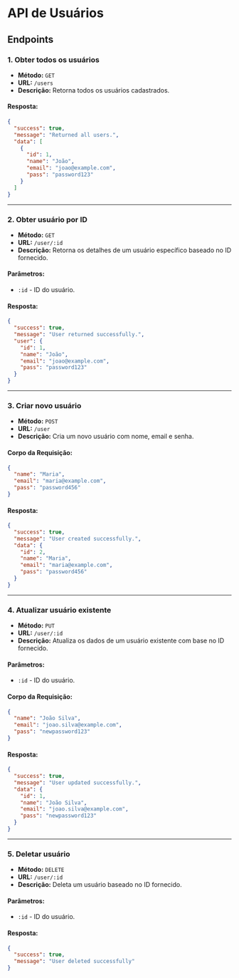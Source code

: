 
# API de Usuários

## Endpoints

### 1. Obter todos os usuários
- **Método:** `GET`  
- **URL:** `/users`  
- **Descrição:** Retorna todos os usuários cadastrados.

#### Resposta:
```json
{
  "success": true,
  "message": "Returned all users.",
  "data": [
    {
      "id": 1,
      "name": "João",
      "email": "joao@example.com",
      "pass": "password123"
    }
  ]
}
```

---

### 2. Obter usuário por ID
- **Método:** `GET`  
- **URL:** `/user/:id`  
- **Descrição:** Retorna os detalhes de um usuário específico baseado no ID fornecido.

#### Parâmetros:
- `:id` - ID do usuário.

#### Resposta:
```json
{
  "success": true,
  "message": "User returned successfully.",
  "user": {
    "id": 1,
    "name": "João",
    "email": "joao@example.com",
    "pass": "password123"
  }
}
```

---

### 3. Criar novo usuário
- **Método:** `POST`  
- **URL:** `/user`  
- **Descrição:** Cria um novo usuário com nome, email e senha.

#### Corpo da Requisição:
```json
{
  "name": "Maria",
  "email": "maria@example.com",
  "pass": "password456"
}
```

#### Resposta:
```json
{
  "success": true,
  "message": "User created successfully.",
  "data": {
    "id": 2,
    "name": "Maria",
    "email": "maria@example.com",
    "pass": "password456"
  }
}
```

---

### 4. Atualizar usuário existente
- **Método:** `PUT`  
- **URL:** `/user/:id`  
- **Descrição:** Atualiza os dados de um usuário existente com base no ID fornecido.

#### Parâmetros:
- `:id` - ID do usuário.

#### Corpo da Requisição:
```json
{
  "name": "João Silva",
  "email": "joao.silva@example.com",
  "pass": "newpassword123"
}
```

#### Resposta:
```json
{
  "success": true,
  "message": "User updated successfully.",
  "data": {
    "id": 1,
    "name": "João Silva",
    "email": "joao.silva@example.com",
    "pass": "newpassword123"
  }
}
```

---

### 5. Deletar usuário
- **Método:** `DELETE`  
- **URL:** `/user/:id`  
- **Descrição:** Deleta um usuário baseado no ID fornecido.

#### Parâmetros:
- `:id` - ID do usuário.

#### Resposta:
```json
{
  "success": true,
  "message": "User deleted successfully"
}
```
